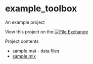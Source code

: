 # example_toolbox
An example project

View this project on the  [![File Exchange](https://img.shields.io/badge/File%20Exchange--blue.svg)](https://img.shields.io/badge/File%20Exchange--blue.svg)

Project contents
* sample.mat - data files
* [sample.mlx](http://www.mathworks.com/matlabcentral/fileexchange)
